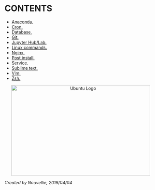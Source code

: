 # CONTENTS

- [Anaconda.](https://github.com/Nouvellie/ubuntu/blob/ubuntu/contents/anaconda.md)
- [Cron.](https://github.com/Nouvellie/ubuntu/blob/ubuntu/contents/cron.md)
- [Database.](https://github.com/Nouvellie/ubuntu/blob/ubuntu/contents/database.md)
- [Git.](https://github.com/Nouvellie/ubuntu/blob/ubuntu/contents/git.md)
- [Jupyter Hub/Lab.](https://github.com/Nouvellie/ubuntu/blob/ubuntu/contents/jupyter.md)
- [Linux commands.](https://github.com/Nouvellie/ubuntu/blob/ubuntu/contents/linux-commands.md)
- [Nginx.](https://github.com/Nouvellie/ubuntu/blob/ubuntu/contents/nginx.md)
- [Post install.](https://github.com/Nouvellie/ubuntu/blob/ubuntu/contents/post-install.md)
- [Service.](https://github.com/Nouvellie/ubuntu/blob/ubuntu/contents/service.md)
- [Sublime text.](https://github.com/Nouvellie/ubuntu/blob/ubuntu/contents/sublime-text.md)
- [Vim.](https://github.com/Nouvellie/ubuntu/blob/ubuntu/contents/vim.md)
- [Zsh.](https://github.com/Nouvellie/ubuntu/blob/ubuntu/contents/zsh.md)

<p align="center">
  <img width="460" height="300" src="https://assets.ubuntu.com/v1/8dd99b80-ubuntu-logo14.png" alt="Ubuntu Logo">
</p>


*Created by Nouvellie, 2019/04/04*